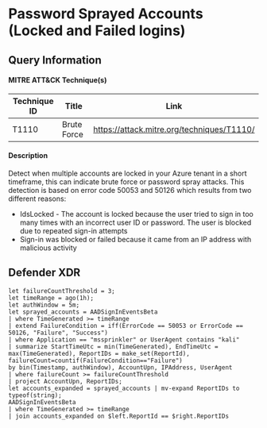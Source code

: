 # Password Sprayed Accounts (Locked and Failed logins)

## Query Information

#### MITRE ATT&CK Technique(s)

| Technique ID | Title    | Link    |
| ---  | --- | --- |
| T1110 | Brute Force | https://attack.mitre.org/techniques/T1110/ |

#### Description
Detect when multiple accounts are locked in your Azure tenant in a short timeframe, this can indicate brute force or password spray attacks. This detection is based on error code 50053 and 50126 which results from two different reasons:
- IdsLocked - The account is locked because the user tried to sign in too many times with an incorrect user ID or password. The user is blocked due to repeated sign-in attempts
- Sign-in was blocked or failed because it came from an IP address with malicious activity
  
## Defender XDR
```KQL
let failureCountThreshold = 3;
let timeRange = ago(1h);
let authWindow = 5m;
let sprayed_accounts = AADSignInEventsBeta
| where TimeGenerated >= timeRange
| extend FailureCondition = iff(ErrorCode == 50053 or ErrorCode == 50126, "Failure", "Success")
| where Application == "mssprinkler" or UserAgent contains "kali"
| summarize StartTimeUtc = min(TimeGenerated), EndTimeUtc = max(TimeGenerated), ReportIDs = make_set(ReportId), 
failureCount=countif(FailureCondition=="Failure")
by bin(Timestamp, authWindow), AccountUpn, IPAddress, UserAgent
| where failureCount >= failureCountThreshold
| project AccountUpn, ReportIDs;
let accounts_expanded = sprayed_accounts | mv-expand ReportIDs to typeof(string);
AADSignInEventsBeta
| where TimeGenerated >= timeRange
| join accounts_expanded on $left.ReportId == $right.ReportIDs
```
